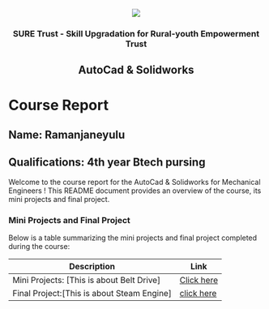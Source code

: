 <!-- PROJECT LOGO -->
<br />

<div align="center">
   <img src='https://user-images.githubusercontent.com/73131499/166115643-d3187f47-d38f-41b2-ae42-5ecbbc60de14.png' />


<h3 align="center">SURE Trust - Skill Upgradation for Rural-youth Empowerment Trust</h3>
  <h2> AutoCad & Solidworks </h2>
</div>

# Course Report

## Name: Ramanjaneyulu

## Qualifications: 4th year Btech pursing 

Welcome to the course report for the AutoCad & Solidworks for Mechanical Engineers ! This README document provides an overview of the course, its mini projects and final project.

### Mini Projects and Final Project

Below is a table summarizing the mini projects and final project completed during the course:

| Description                               | Link                                    |
|-------------------------------------------|-----------------------------------------|
| Mini Projects: [This is about Belt Drive] |[Click here](https://github.com/Ramanjaneyulu-20/G4_Autocad/tree/main/Mini%20Projects/Ramanjaneyulu/mini-2)                         |
| Final Project:[This is about Steam Engine]|[click here](https://github.com/Ramanjaneyulu-20/G4_Autocad/tree/main/Final%20Capstone%20Project/Ramanjaneyulu/major)               |

